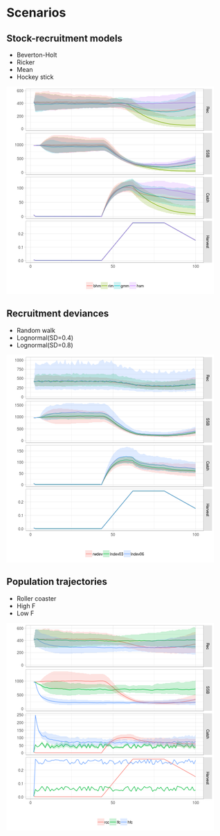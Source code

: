 
# Scenarios

## Stock-recruitment models

- Beverton-Holt
- Ricker
- Mean
- Hockey stick

![](png/srm.png)

## Recruitment deviances

- Random walk 
- Lognormal(SD=0.4)
- Lognormal(SD=0.8)

![](png/devs.png)

## Population trajectories

- Roller coaster
- High F
- Low F

![](png/traj.png)
